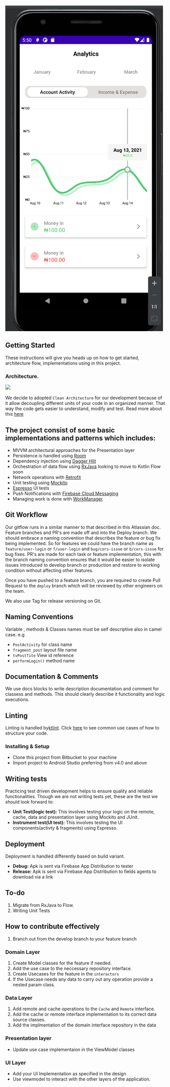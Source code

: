 ![alt text](screenshot.png "Screenshot")

## Getting Started

These instructions will give you heads up on how to get started, architecture flow, implementations using in this project.

### Architecture.

![](https://res.cloudinary.com/hngfun/image/upload/v1578931056/Group_23_l51pg7.png)

We decide to adopted ```Clean Architecture``` for our development because of it allow decoupling different units of your code in an organized manner. That way the code gets easier to understand, modify and test. Read more about this [here](https://medium.com/exploring-android/learn-clean-architecture-for-android-at-caster-io-8f1513621c30)


## The project consist of some basic implementations and patterns which includes:

* MVVM architectural approaches for the Presentation layer
* Persistence is handled using [Room](https://developer.android.com/jetpack/androidx/releases/room)
* Dependency injection using [Dagger Hilt](https://developer.android.com/training/dependency-injection/hilt-android#inject-interfaces)
* Orchestration of data flow using [RxJava](https://github.com/ReactiveX/RxJava) looking to move to Kotlin Flow soon
* Network operations with [Retrofit](https://square.github.io/retrofit/)
* Unit testing using [Mockito](https://github.com/mockito/mockito)
* [Espresso](https://developer.android.com/training/testing/espresso) UI tests
* Push Notifications with [Firebase Cloud Messaging](https://firebase.google.com/docs/cloud-messaging)
* Managing work is done with [WorkManager](https://developer.android.com/topic/libraries/architecture/workmanager)


## Git Workflow

Our gitflow runs in a similar manner to that described in this Atlassian doc. Feature branches and PR's are made off and into the Deploy branch. We should embrace a naming convention that describes the feature or bug fix being implemented. So for features we could have the branch name as ```feature/user-login``` or ```f/user-login``` and ```bug/cors-issue``` or ```b/cors-issue``` for bug fixes. PR's are made for each task or feature implementation, this with the branch naming convention ensures that it would be easier to isolate issues introduced to develop branch or production and restore to working condition without affecting other features.

Once you have pushed to a feature branch, you are required to create Pull Request to the ```deploy``` branch which will be reviewed by other engineers on the team.

We also use Tag for release versioning on Git.

## Naming Conventions
Variable , methods & Classes names must be self descriptive also in camel case.
e.g 
* ```PostActivity``` for class name
* ```fragment_post``` layout file name
* ```tvPostTite``` View id reference
* ```performLogin()``` method name


## Documentation & Comments
We use docs blocks to write description documentation and comment for classess and methods. This should clearly describe it functionality and logic executions.

## Linting
Linting is handled by[ktlint](https://ktlint.github.io/). Click [here](https://ktlint.github.io/) to see common use cases of how to structure your code.

### Installing & Setup

* Clone this project from Bitbucket to your machine
* Import project to Android Studio preferring from v4.0 and above


## Writing tests

Practicing test driven development helps to ensure quality and reliable functionalities. Though we are not writing tests yet, these are the test we should look forward to: 
* **Unit Test(logic test):** This involves testing your logic on the remote, cache, data and presentation layer using Mockito and JUnit.   
* **Instrument test(UI test):** This involves testing the UI components(activty & fragments) using Espresso.

## Deployment

Deployment is handled differently based on build variant.

* **Debug:** Apk is sent via Firebase App Distribution to tester
* **Release:** Apk is sent via Firebase App Distribution to fields agents to download via a link

## To-do
1. Migrate from RxJava to Flow.
2. Writing Unit Tests


## How to contribute effectively
1. Branch out from the develop branch to your feature branch

### Domain Layer
1. Create Model classes for the feature if needed.
2. Add the use case to the neccessary repository interface.
3. Create Usecases for the feature in the `interactors`
4. If the Usecase needs any data to carry out any operation provide a nested param class.

### Data Layer
1. Add remote and cache operations to the `Cache` and `Remote` interface.
2. Add the cache or remote interface implementation to its correct data source classes.
3. Add the implmentation of the domain interface repository in the data

### Presentation layer
- Update use case implementaion in the ViewModel classes

### UI Layer
- Add your UI Implementation as specified in the design
- Use viewmodel to interact with the other layers of the application.


